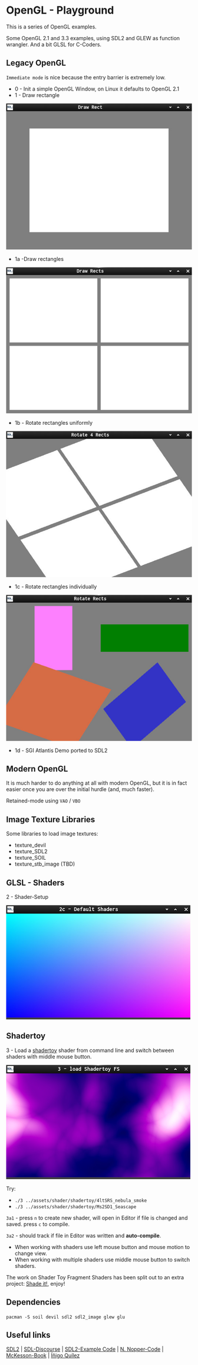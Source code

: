 # OpenGL - Playground

This is a series of OpenGL examples.

Some OpenGL 2.1 and 3.3 examples, using SDL2 and GLEW as function wrangler.
And a bit GLSL for C-Coders.

## Legacy OpenGL

 `Immediate mode` is nice because the entry barrier is extremely low.

- 0 - Init a simple OpenGL Window, on Linux it defaults to OpenGL 2.1
- 1 - Draw rectangle

![Screenshot](shots/shot_1.c.jpg)

- 1a -Draw rectangles

![Screenshot](shots/shot_1a.c.jpg)

- 1b - Rotate rectangles uniformly

![Screenshot](shots/shot_1b.c.jpg)

- 1c - Rotate rectangles individually

![Screenshot](shots/shot_1c.c.jpg)

- 1d - SGI Atlantis Demo ported to SDL2

## Modern OpenGL

It is much harder to do anything at all with modern OpenGL, but it is in fact easier once you are over the initial
hurdle (and, much faster).

Retained-mode using `VAO` / `VBO`

## Image Texture Libraries

Some libraries to load image textures:

- texture_devil
- texture_SDL2
- texture_SOIL
- texture_stb_image (TBD)

## GLSL - Shaders

2 - Shader-Setup

![Screenshot](shots/shot_2.c.jpg)

## Shadertoy

3 - Load a [shadertoy](https://www.shadertoy.com/) shader from command line and switch between shaders with middle mouse button.

![Screenshot](shots/shot_3.c.jpg)

Try:
- `./3 ../assets/shader/shadertoy/4ltSRS_nebula_smoke`
- `./3 ../assets/shader/shadertoy/Ms2SD1_Seascape`

`3a1` - press `n` to create new shader, will open in Editor
  if file is changed and saved. press `c` to compile.

`3a2` - should track if file in Editor was written and **auto-compile**.

- When working with shaders use left mouse button and mouse motion to change view.
- When working with multiple shaders use middle mouse button to switch shaders.

The work on Shader Toy Fragment Shaders has been split out to an extra project:
[Shade it!](https://github.com/Acry/Shade-it-), enjoy!

## Dependencies

`pacman -S soil devil sdl2 sdl2_image glew glu`

## Useful links

[SDL2](https://www.libsdl.org/) | [SDL-Discourse](https://discourse.libsdl.org) | [SDL2-Example Code](https://gist.github.com/Acry/baa861b8e370c6eddbb18519c487d9d8) | [N. Nopper-Code](https://github.com/McNopper/OpenGL) | [McKesson-Book](https://paroj.github.io/gltut/) | [Íñigo Quílez](http://www.iquilezles.org/prods/index.htm)
